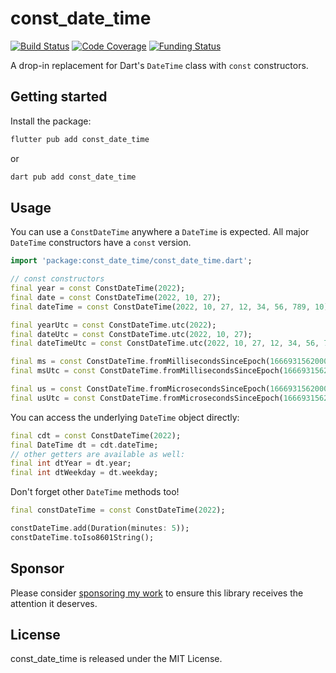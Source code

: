 # const_date_time

[![Build Status](https://github.com/westy92/const-date-time/actions/workflows/github-actions.yml/badge.svg)](https://github.com/westy92/const-date-time/actions/workflows/github-actions.yml?query=branch%3Amain)
[![Code Coverage](https://codecov.io/gh/westy92/const-date-time/branch/main/graph/badge.svg)](https://codecov.io/gh/westy92/const-date-time)
[![Funding Status](https://img.shields.io/github/sponsors/westy92)](https://github.com/sponsors/westy92)

A drop-in replacement for Dart's `DateTime` class with `const` constructors.

## Getting started

Install the package:

```bash
flutter pub add const_date_time
```

or

```bash
dart pub add const_date_time
```

## Usage

You can use a `ConstDateTime` anywhere a `DateTime` is expected. All major `DateTime` constructors have a `const` version.

```dart
import 'package:const_date_time/const_date_time.dart';

// const constructors
final year = const ConstDateTime(2022);
final date = const ConstDateTime(2022, 10, 27);
final dateTime = const ConstDateTime(2022, 10, 27, 12, 34, 56, 789, 10);

final yearUtc = const ConstDateTime.utc(2022);
final dateUtc = const ConstDateTime.utc(2022, 10, 27);
final dateTimeUtc = const ConstDateTime.utc(2022, 10, 27, 12, 34, 56, 789, 1011);

final ms = const ConstDateTime.fromMillisecondsSinceEpoch(1666931562000);
final msUtc = const ConstDateTime.fromMillisecondsSinceEpoch(1666931562000, isUtc: true);

final us = const ConstDateTime.fromMicrosecondsSinceEpoch(1666931562000000);
final usUtc = const ConstDateTime.fromMicrosecondsSinceEpoch(1666931562000000, isUtc: true);
```

You can access the underlying `DateTime` object directly:

```dart
final cdt = const ConstDateTime(2022);
final DateTime dt = cdt.dateTime;
// other getters are available as well:
final int dtYear = dt.year;
final int dtWeekday = dt.weekday;
```

Don't forget other `DateTime` methods too!

```dart
final constDateTime = const ConstDateTime(2022);

constDateTime.add(Duration(minutes: 5));
constDateTime.toIso8601String();
```

## Sponsor

Please consider [sponsoring my work](https://github.com/sponsors/westy92) to ensure this library receives the attention it deserves.

## License

const_date_time is released under the MIT License.
